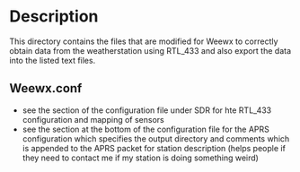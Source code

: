 # Description

This directory contains the files that are modified for Weewx to correctly obtain data from the weatherstation using RTL_433 and also export the data into the listed text files.

## Weewx.conf
- see the section of the configuration file under SDR for hte RTL_433 configuration and mapping of sensors
- see the section at the bottom of the configuration file for the APRS configuration which specifies the output directory and comments which is appended to the APRS packet for station description (helps people if they need to contact me if my station is doing something weird) 
